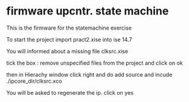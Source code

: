 # firmware upcntr. state machine

This is the firmware for the statemachine  exercise 

To start the project import pract2.xise into ise 14.7 

You will informed about a missing   file clksrc.xise 

tick the box :   remove unspecified files from the project  and click on ok
 
then  in Hierachy window click right and do add source   and incude  ./ipcore_dir/clksrc.xco

You will be asked to regenerate the ip.  click on yes 




